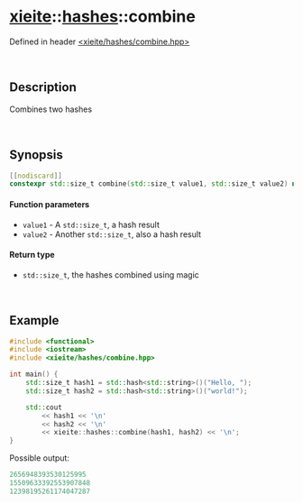 # [xieite](../xieite.md)\:\:[hashes](../hashes.md)\:\:combine
Defined in header [<xieite/hashes/combine.hpp>](../../include/xieite/hashes/combine.hpp)

&nbsp;

## Description
Combines two hashes

&nbsp;

## Synopsis
```cpp
[[nodiscard]]
constexpr std::size_t combine(std::size_t value1, std::size_t value2) noexcept;
```
#### Function parameters
- `value1` - A `std::size_t`, a hash result
- `value2` - Another `std::size_t`, also a hash result
#### Return type
- `std::size_t`, the hashes combined using magic

&nbsp;

## Example
```cpp
#include <functional>
#include <iostream>
#include <xieite/hashes/combine.hpp>

int main() {
    std::size_t hash1 = std::hash<std::string>()("Hello, ");
    std::size_t hash2 = std::hash<std::string>()("world!");

    std::cout
        << hash1 << '\n'
        << hash2 << '\n'
        << xieite::hashes::combine(hash1, hash2) << '\n';
}
```
Possible output:
```cpp
2656948393530125995
15509633392553907848
12398195261174047287
```
